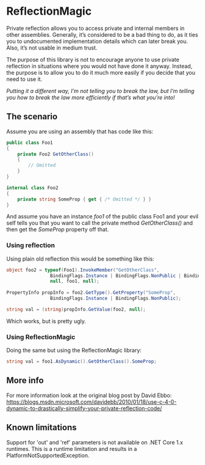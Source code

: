 # ReflectionMagic
Private reflection allows you to access private and internal members in other assemblies.  Generally, it’s considered to be a bad thing to do, as it ties you to undocumented implementation details which can later break you.  Also, it’s not usable in medium trust.

The purpose of this library is not to encourage anyone to use private reflection in situations where you would not have done it anyway.  Instead, the purpose is to allow you to do it much more easily if you decide that you need to use it. 

_Putting it a different way, I’m not telling you to break the law, but I’m telling you how to break the law more efficiently if that’s what you’re into!_

## The scenario

Assume you are using an assembly that has code like this:

```cs
public class Foo1 
{
    private Foo2 GetOtherClass() 
    { 
        // Omitted
    }
}

internal class Foo2 
{
    private string SomeProp { get { /* Omitted */ } }
}
```
And assume you have an instance _foo1_ of the public class Foo1 and your evil self tells you that you want to call the private method _GetOtherClass()_ and then get the _SomeProp_ property off that.

### Using reflection
Using plain old reflection this would be something like this:

```cs
object foo2 = typeof(Foo1).InvokeMember("GetOtherClass", 
                BindingFlags.Instance | BindingFlags.NonPublic | BindingFlags.InvokeMethod,
                null, foo1, null);
                
PropertyInfo propInfo = foo2.GetType().GetProperty("SomeProp",    
                BindingFlags.Instance | BindingFlags.NonPublic);

string val = (string)propInfo.GetValue(foo2, null);
```
Which works, but is pretty ugly.

### Using ReflectionMagic
Doing the same but using the ReflectionMagic library:
```cs
string val = foo1.AsDynamic().GetOtherClass().SomeProp;
```

## More info

For more information look at the original blog post by David Ebbo: https://blogs.msdn.microsoft.com/davidebb/2010/01/18/use-c-4-0-dynamic-to-drastically-simplify-your-private-reflection-code/

## Known limitations
Support for 'out' and 'ref' parameters is not available on .NET Core 1.x runtimes. This is a runtime limitation and results in a PlatformNotSupportedException.

